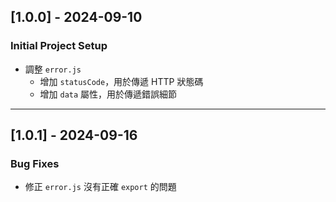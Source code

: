 ## [1.0.0] - 2024-09-10

### Initial Project Setup

- 調整 `error.js`
  - 增加 `statusCode`，用於傳遞 HTTP 狀態碼
  - 增加 `data` 屬性，用於傳遞錯誤細節

---

## [1.0.1] - 2024-09-16

### Bug Fixes

- 修正 `error.js` 沒有正確 `export` 的問題
